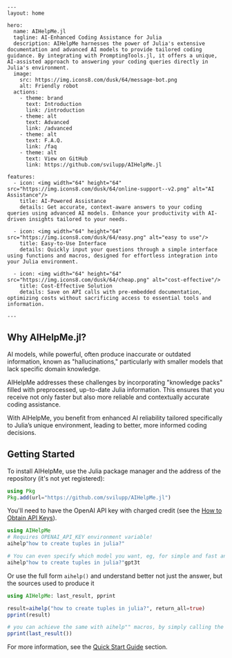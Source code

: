 ```@raw html
---
layout: home

hero:
  name: AIHelpMe.jl
  tagline: AI-Enhanced Coding Assistance for Julia
  description: AIHelpMe harnesses the power of Julia's extensive documentation and advanced AI models to provide tailored coding guidance. By integrating with PromptingTools.jl, it offers a unique, AI-assisted approach to answering your coding queries directly in Julia's environment.
  image:
    src: https://img.icons8.com/dusk/64/message-bot.png
    alt: Friendly robot
  actions:
    - theme: brand
      text: Introduction
      link: /introduction
    - theme: alt
      text: Advanced
      link: /advanced
    - theme: alt
      text: F.A.Q.
      link: /faq
    - theme: alt
      text: View on GitHub
      link: https://github.com/svilupp/AIHelpMe.jl

features:
  - icon: <img width="64" height="64" src="https://img.icons8.com/dusk/64/online-support--v2.png" alt="AI Assistance"/>
    title: AI-Powered Assistance
    details: Get accurate, context-aware answers to your coding queries using advanced AI models. Enhance your productivity with AI-driven insights tailored to your needs.

  - icon: <img width="64" height="64" src="https://img.icons8.com/dusk/64/easy.png" alt="easy to use"/>
    title: Easy-to-Use Interface
    details: Quickly input your questions through a simple interface using functions and macros, designed for effortless integration into your Julia environment.

  - icon: <img width="64" height="64" src="https://img.icons8.com/dusk/64/cheap.png" alt="cost-effective"/>
    title: Cost-Effective Solution
    details: Save on API calls with pre-embedded documentation, optimizing costs without sacrificing access to essential tools and information.

---
```

## Why AIHelpMe.jl?

AI models, while powerful, often produce inaccurate or outdated information, known as "hallucinations," particularly with smaller models that lack specific domain knowledge. 

AIHelpMe addresses these challenges by incorporating "knowledge packs" filled with preprocessed, up-to-date Julia information. This ensures that you receive not only faster but also more reliable and contextually accurate coding assistance. 

With AIHelpMe, you benefit from enhanced AI reliability tailored specifically to Julia’s unique environment, leading to better, more informed coding decisions.

## Getting Started

To install AIHelpMe, use the Julia package manager and the address of the repository (it's not yet registered):

```julia
using Pkg
Pkg.add(url="https://github.com/svilupp/AIHelpMe.jl")
```

You'll need to have the OpenAI API key with charged credit (see the [How to Obtain API Keys](@ref)).

```julia
using AIHelpMe
# Requires OPENAI_API_KEY environment variable!
aihelp"how to create tuples in julia?"

# You can even specify which model you want, eg, for simple and fast answers use "gpt3t" = GPT-3.5 Turbo
aihelp"how to create tuples in julia?"gpt3t
```

Or use the full form `aihelp()` and understand better not just the answer, but the sources used to produce it
```julia
using AIHelpMe: last_result, pprint

result=aihelp("how to create tuples in julia?", return_all=true)
pprint(result)

# you can achieve the same with aihelp"" macros, by simply calling the "last_result"
pprint(last_result())
```
For more information, see the [Quick Start Guide](@ref) section.